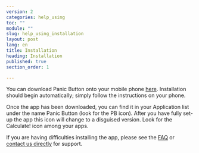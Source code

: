 ```yaml
---
version: 2
categories: help_using
toc: ""
module: ""
slug: help_using_installation
layout: post
lang: en
title: Installation
heading: Installation
published: true
section_order: 1

---
```


You can download Panic Button onto your mobile phone [here](https://panicbutton.io/#download). Installation should begin automatically; simply follow the instructions on your phone. 

Once the app has been downloaded, you can find it in your Application list under the name Panic Button (look for the PB icon). After you have fully set-up the app this icon will change to a disguised version. Look for the Calculate! icon among your apps. 

If you are having difficulties installing the app, please see the [FAQ](https://panicbutton.io/help/help-using.html#help_using_faq) or [contact us directly](mailto:support@panicbutton.io) for support.